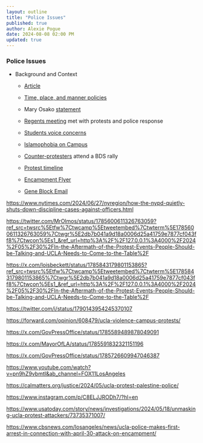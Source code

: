 ```yaml
---
layout: outline
title: "Police Issues"
published: true
author: Alexie Pogue
date: 2024-08-08 02:00 PM
updated: true
---
```


### Police Issues

- Background and Context

	- [Article](https://dailybruin.com/2023/12/05/ucla-faces-scrutiny-for-safety-issues-at-protests-for-israel-palestine) 

	- [Time, place, and manner policies](https://sole.ucla.edu/file/4efd2db6-2863-447e-acb3-ca109fa5b33c)

	- Mary Osako [statement](https://newsroom.ucla.edu/ucla-statement-about-encampment-on-campus-april-26)

	- [Regents meeting](https://dailybruin.com/2024/03/20/protesters-sit-in-at-luskin-conference-center-ahead-of-uc-regents-vote-on-item-j1) met with protests and police response 

	- [Students voice concerns](https://dailybruin.com/2023/11/19/students-voice-worries-over-islamophobia-on-ucla-campus)

	- [Islamophobia on Campus](https://www.reddit.com/r/ucla/comments/17k6sx8/islamophobes_on_campus/)

	- [Counter-protesters](https://dailybruin.com/2024/02/08/student-organizations-host-rally-demanding-uclas-divestment-from-israel) attend a BDS rally


	- [Protest timeline](https://alexiepogue.com/2024/06/20/Why-do-major-protest-related-incidents-keep-happening-at-UCLA/)


	- [Encampment Flyer](https://drive.google.com/file/d/1dmqAjbGiet8_PGS5cG632mjvPVt3geq5/view)

	- [Gene Block Email](https://newsroom.ucla.edu/affirming-our-values-in-a-challenging-time)



https://www.nytimes.com/2024/06/27/nyregion/how-the-nypd-quietly-shuts-down-discipline-cases-against-officers.html


https://twitter.com/MrOlmos/status/1785600611326763059?ref_src=twsrc%5Etfw%7Ctwcamp%5Etweetembed%7Ctwterm%5E1785600611326763059%7Ctwgr%5E2db7b041a9d18a0006d25a41759e7877cf043ff8%7Ctwcon%5Es1_&ref_url=http%3A%2F%2F127.0.0.1%3A4000%2F2024%2F05%2F30%2FIn-the-Aftermath-of-the-Protest-Events-People-Should-be-Talking-and-UCLA-Needs-to-Come-to-the-Table%2F

https://x.com/loisbeckett/status/1785843179801153865?ref_src=twsrc%5Etfw%7Ctwcamp%5Etweetembed%7Ctwterm%5E1785843179801153865%7Ctwgr%5E2db7b041a9d18a0006d25a41759e7877cf043ff8%7Ctwcon%5Es1_&ref_url=http%3A%2F%2F127.0.0.1%3A4000%2F2024%2F05%2F30%2FIn-the-Aftermath-of-the-Protest-Events-People-Should-be-Talking-and-UCLA-Needs-to-Come-to-the-Table%2F

https://twitter.com/i/status/1790143954245370107

https://forward.com/opinion/608479/ucla-violence-campus-protests/

https://x.com/GovPressOffice/status/1785589489878049091

https://x.com/MayorOfLA/status/1785591832321151196

https://x.com/GovPressOffice/status/1785726609947046387

https://www.youtube.com/watch?v=pn9hZ9vbmtI&ab_channel=FOX11LosAngeles

https://calmatters.org/justice/2024/05/ucla-protest-palestine-police/

https://www.instagram.com/p/C8ELJJRODh7/?hl=en


https://www.usatoday.com/story/news/investigations/2024/05/18/unmasking-ucla-protest-attackers/73735371007/

https://www.cbsnews.com/losangeles/news/ucla-police-makes-first-arrest-in-connection-with-april-30-attack-on-encampment/